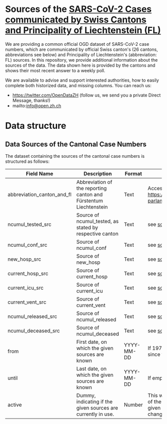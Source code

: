 # Sources of the [SARS-CoV-2 Cases communicated by Swiss Cantons and Principality of Liechtenstein (FL)](https://github.com/openZH/covid_19)
We are providing a common official OGD dataset of SARS-CoV-2 case numbers, which are communicated by official Swiss canton's (26 cantons, abbreviations see below) and Principality of Liechtenstein's (abbreviation: FL) sources. In this repository, we provide additional information about the sources of the data. The data shown here is provided by the cantons and shows their most recent answer to a weekly poll.

We are available to advise and support interested authorities, how to easily complete both historized data, and missing columns. You can reach us:
- https://twitter.com/OpenDataZH (follow us, we send you a private Direct Message, thanks!)
- mailto:info@open.zh.ch

# Data structure

## Data Sources of the Cantonal Case Numbers
The dataset containing the sources of the cantonal case numbers is structured as follows:

| Field Name                 | Description                                                       | Format     | Note                                                                                                                                                                                                                                                                                                                                                                                                                                                                                                                                                  |
|----------------------------|-------------------------------------------------------------------|------------|-------------------------------------------------------------------------------------------------------------------------------------------------------------------------------------------------------------------------------------------------------------------------------------------------------------------------------------------------------------------------------------------------------------------------------------------------------------------------------------------------------------------------------------------------------|
| abbreviation_canton_and_fl | Abbreviation of the reporting canton and Fürstentum Liechtenstein | Text       | Accessible via https://www.parlament.ch/de/%C3%BCber-das-parlament/parlamentsw%C3%B6rterbuch/abkuerzungen                                                                                                                                                                                                                                                                                                                                                                                                                                             |
| ncumul_tested_src          | Source of ncumul_tested, as stated by respective canton           | Text       | see [source descriptions](https://github.com/openZH/covid19_sources_caseNumbers/blob/79f359f35e9d5ce09e419c2537bc56aa553d50ff/COVID19_Quellen_Informationen.csv) for further information |
| ncumul_conf_src            | Source of ncumul_conf                                             | Text       | see [source descriptions](https://github.com/openZH/covid19_sources_caseNumbers/blob/79f359f35e9d5ce09e419c2537bc56aa553d50ff/COVID19_Quellen_Informationen.csv) for further information |
| new_hosp_src               | Source of new_hosp                                                | Text       | see [source descriptions](https://github.com/openZH/covid19_sources_caseNumbers/blob/79f359f35e9d5ce09e419c2537bc56aa553d50ff/COVID19_Quellen_Informationen.csv) for further information                                                                                                                                                                                                                                                                                                      |
| current_hosp_src           | Source of current_hosp                                            | Text       | see [source descriptions](https://github.com/openZH/covid19_sources_caseNumbers/blob/79f359f35e9d5ce09e419c2537bc56aa553d50ff/COVID19_Quellen_Informationen.csv) for further information                                                                                                                                                                                                                                                                                                     |
| current_icu_src            | Source of current_icu                                             | Text       | see [source descriptions](https://github.com/openZH/covid19_sources_caseNumbers/blob/79f359f35e9d5ce09e419c2537bc56aa553d50ff/COVID19_Quellen_Informationen.csv) for further information                                                                                                                                                                                                                                                                                                      |
| current_vent_src           | Source of current_vent                                            | Text       | see [source descriptions](https://github.com/openZH/covid19_sources_caseNumbers/blob/79f359f35e9d5ce09e419c2537bc56aa553d50ff/COVID19_Quellen_Informationen.csv) for further information                                                                                                                                                                                                                                                                                                      |
| ncumul_released_src        | Source of ncumul_released                                         | Text       | see [source descriptions](https://github.com/openZH/covid19_sources_caseNumbers/blob/79f359f35e9d5ce09e419c2537bc56aa553d50ff/COVID19_Quellen_Informationen.csv) for further information                                                                                                                                                                                                                                                                                                      |
| ncumul_deceased_src        | Source of ncumul_deceased                                         | Text       | see [source descriptions](https://github.com/openZH/covid19_sources_caseNumbers/blob/79f359f35e9d5ce09e419c2537bc56aa553d50ff/COVID19_Quellen_Informationen.csv) for further information                                                                                                                                                                                                                                                                                                      |
| from                       | First date, on which the given sources are known  | YYYY-MM-DD | If 1970-01-01, the given sources have been known since the first publication of the respective variable                                                                                                                                                                                                                                                                                                                                                                                                                                                    |
| until                      | Last date, on which the given sources are known   | YYYY-MM-DD | If empty, the given sources are known to this date                                                                                                                                                                                                                                                                                                                                                                                                                                                                                                    |
| active                     | Dummy, indicating if the given sources are currently in use.      | Number     | This will be updated once a week according to feedback of the cantons to a questionaire. Therefore the sources given can be indicated as being active, despite having changed already.                                                                                                                                                                                                                                                                                                                                                                |
